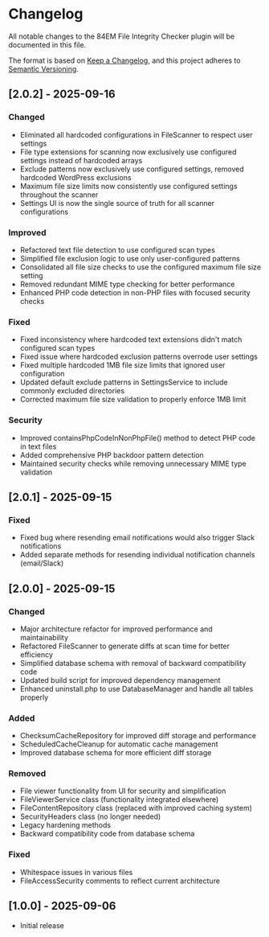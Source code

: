 # Changelog

All notable changes to the 84EM File Integrity Checker plugin will be documented in this file.

The format is based on [Keep a Changelog](https://keepachangelog.com/en/1.0.0/),
and this project adheres to [Semantic Versioning](https://semver.org/spec/v2.0.0.html).

## [2.0.2] - 2025-09-16

### Changed
- Eliminated all hardcoded configurations in FileScanner to respect user settings
- File type extensions for scanning now exclusively use configured settings instead of hardcoded arrays
- Exclude patterns now exclusively use configured settings, removed hardcoded WordPress exclusions
- Maximum file size limits now consistently use configured settings throughout the scanner
- Settings UI is now the single source of truth for all scanner configurations

### Improved
- Refactored text file detection to use configured scan types
- Simplified file exclusion logic to use only user-configured patterns
- Consolidated all file size checks to use the configured maximum file size setting
- Removed redundant MIME type checking for better performance
- Enhanced PHP code detection in non-PHP files with focused security checks

### Fixed
- Fixed inconsistency where hardcoded text extensions didn't match configured scan types
- Fixed issue where hardcoded exclusion patterns overrode user settings
- Fixed multiple hardcoded 1MB file size limits that ignored user configuration
- Updated default exclude patterns in SettingsService to include commonly excluded directories
- Corrected maximum file size validation to properly enforce 1MB limit

### Security
- Improved containsPhpCodeInNonPhpFile() method to detect PHP code in text files
- Added comprehensive PHP backdoor pattern detection
- Maintained security checks while removing unnecessary MIME type validation

## [2.0.1] - 2025-09-15

### Fixed
- Fixed bug where resending email notifications would also trigger Slack notifications
- Added separate methods for resending individual notification channels (email/Slack)

## [2.0.0] - 2025-09-15

### Changed
- Major architecture refactor for improved performance and maintainability
- Refactored FileScanner to generate diffs at scan time for better efficiency
- Simplified database schema with removal of backward compatibility code
- Updated build script for improved dependency management
- Enhanced uninstall.php to use DatabaseManager and handle all tables properly

### Added
- ChecksumCacheRepository for improved diff storage and performance
- ScheduledCacheCleanup for automatic cache management
- Improved database schema for more efficient diff storage

### Removed
- File viewer functionality from UI for security and simplification
- FileViewerService class (functionality integrated elsewhere)
- FileContentRepository class (replaced with improved caching system)
- SecurityHeaders class (no longer needed)
- Legacy hardening methods
- Backward compatibility code from database schema

### Fixed
- Whitespace issues in various files
- FileAccessSecurity comments to reflect current architecture

## [1.0.0] - 2025-09-06
- Initial release